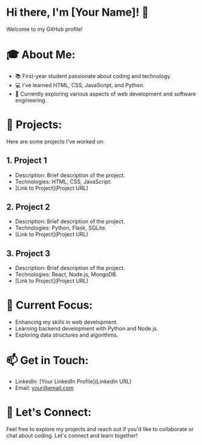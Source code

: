 # Hi there, I'm [Your Name]! 👋

Welcome to my GitHub profile!

# 🎓 About Me:
- 📚 First-year student passionate about coding and technology.
- 💻 I've learned HTML, CSS, JavaScript, and Python.
- 🌱 Currently exploring various aspects of web development and software engineering.

# 🚀 Projects:
Here are some projects I've worked on:

## 1. Project 1
   - Description: Brief description of the project.
   - Technologies: HTML, CSS, JavaScript.
   - [Link to Project](Project URL)

## 2. Project 2
   - Description: Brief description of the project.
   - Technologies: Python, Flask, SQLite.
   - [Link to Project](Project URL)

## 3. Project 3
   - Description: Brief description of the project.
   - Technologies: React, Node.js, MongoDB.
   - [Link to Project](Project URL)

# 🔭 Current Focus:
- Enhancing my skills in web development.
- Learning backend development with Python and Node.js.
- Exploring data structures and algorithms.

# 📫 Get in Touch:
- LinkedIn: [Your LinkedIn Profile](LinkedIn URL)
- Email: your@email.com

# 🌟 Let's Connect:
Feel free to explore my projects and reach out if you'd like to collaborate or chat about coding. Let's connect and learn together!  
<!---
shivaganesh-star/shivaganesh-star is a ✨ special ✨ repository because its `README.md` (this file) appears on your GitHub profile.
You can click the Preview link to take a look at your changes.
--->
